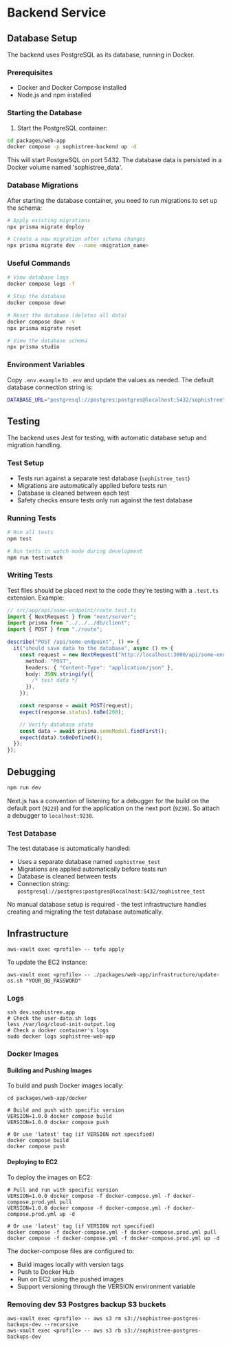 # Backend Service

## Database Setup

The backend uses PostgreSQL as its database, running in Docker.

### Prerequisites

- Docker and Docker Compose installed
- Node.js and npm installed

### Starting the Database

1. Start the PostgreSQL container:

```bash
cd packages/web-app
docker compose -p sophistree-backend up -d
```

This will start PostgreSQL on port 5432. The database data is persisted in a Docker volume named 'sophistree_data'.

### Database Migrations

After starting the database container, you need to run migrations to set up the schema:

```bash
# Apply existing migrations
npx prisma migrate deploy

# Create a new migration after schema changes
npx prisma migrate dev --name <migration_name>
```

### Useful Commands

```bash
# View database logs
docker compose logs -f

# Stop the database
docker compose down

# Reset the database (deletes all data)
docker compose down -v
npx prisma migrate reset

# View the database schema
npx prisma studio
```

### Environment Variables

Copy `.env.example` to `.env` and update the values as needed. The default database connection string is:

```sh
DATABASE_URL="postgresql://postgres:postgres@localhost:5432/sophistree"
```

## Testing

The backend uses Jest for testing, with automatic database setup and migration handling.

### Test Setup

- Tests run against a separate test database (`sophistree_test`)
- Migrations are automatically applied before tests run
- Database is cleaned between each test
- Safety checks ensure tests only run against the test database

### Running Tests

```bash
# Run all tests
npm test

# Run tests in watch mode during development
npm run test:watch
```

### Writing Tests

Test files should be placed next to the code they're testing with a `.test.ts` extension. Example:

```typescript
// src/app/api/some-endpoint/route.test.ts
import { NextRequest } from "next/server";
import prisma from "../../../db/client";
import { POST } from "./route";

describe("POST /api/some-endpoint", () => {
  it("should save data to the database", async () => {
    const request = new NextRequest("http://localhost:3000/api/some-endpoint", {
      method: "POST",
      headers: { "Content-Type": "application/json" },
      body: JSON.stringify({
        /* test data */
      }),
    });

    const response = await POST(request);
    expect(response.status).toBe(200);

    // Verify database state
    const data = await prisma.someModel.findFirst();
    expect(data).toBeDefined();
  });
});
```

## Debugging

```sh
npm run dev
```

Next.js has a convention of listening for a debugger for the build on the default port (`9229`)
and for the application on the next port (`9230`). So attach a debugger to `localhost:9230`.

### Test Database

The test database is automatically handled:

- Uses a separate database named `sophistree_test`
- Migrations are applied automatically before tests run
- Database is cleaned between tests
- Connection string: `postgresql://postgres:postgres@localhost:5432/sophistree_test`

No manual database setup is required - the test infrastructure handles creating and migrating the test database automatically.

## Infrastructure

```shell
aws-vault exec <profile> -- tofu apply
```

To update the EC2 instance:

```shell
aws-vault exec <profile> -- ./packages/web-app/infrastructure/update-os.sh "YOUR_DB_PASSWORD"
```

### Logs

```shell
ssh dev.sophistree.app
# Check the user-data.sh logs
less /var/log/cloud-init-output.log
# Check a docker container's logs
sudo docker logs sophistree-web-app
```

### Docker Images

#### Building and Pushing Images

To build and push Docker images locally:

```shell
cd packages/web-app/docker

# Build and push with specific version
VERSION=1.0.0 docker compose build
VERSION=1.0.0 docker compose push

# Or use 'latest' tag (if VERSION not specified)
docker compose build
docker compose push
```

#### Deploying to EC2

To deploy the images on EC2:

```shell
# Pull and run with specific version
VERSION=1.0.0 docker compose -f docker-compose.yml -f docker-compose.prod.yml pull
VERSION=1.0.0 docker compose -f docker-compose.yml -f docker-compose.prod.yml up -d

# Or use 'latest' tag (if VERSION not specified)
docker compose -f docker-compose.yml -f docker-compose.prod.yml pull
docker compose -f docker-compose.yml -f docker-compose.prod.yml up -d
```

The docker-compose files are configured to:

- Build images locally with version tags
- Push to Docker Hub
- Run on EC2 using the pushed images
- Support versioning through the VERSION environment variable

### Removing dev S3 Postgres backup S3 buckets

```shell
aws-vault exec <profile> -- aws s3 rm s3://sophistree-postgres-backups-dev --recursive
aws-vault exec <profile> -- aws s3 rb s3://sophistree-postgres-backups-dev
```
